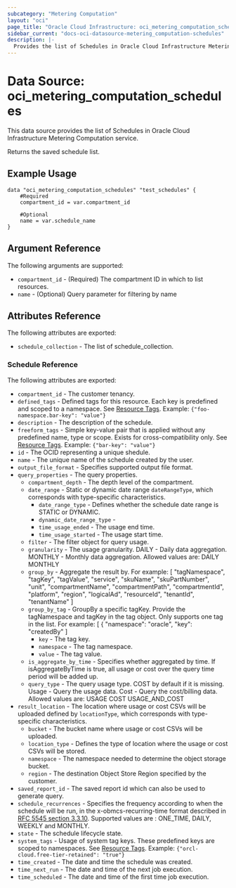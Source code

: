```yaml
---
subcategory: "Metering Computation"
layout: "oci"
page_title: "Oracle Cloud Infrastructure: oci_metering_computation_schedules"
sidebar_current: "docs-oci-datasource-metering_computation-schedules"
description: |-
  Provides the list of Schedules in Oracle Cloud Infrastructure Metering Computation service
---
```


# Data Source: oci_metering_computation_schedules
This data source provides the list of Schedules in Oracle Cloud Infrastructure Metering Computation service.

Returns the saved schedule list.


## Example Usage

```hcl
data "oci_metering_computation_schedules" "test_schedules" {
	#Required
	compartment_id = var.compartment_id

	#Optional
	name = var.schedule_name
}
```

## Argument Reference

The following arguments are supported:

* `compartment_id` - (Required) The compartment ID in which to list resources.
* `name` - (Optional) Query parameter for filtering by name 


## Attributes Reference

The following attributes are exported:

* `schedule_collection` - The list of schedule_collection.

### Schedule Reference

The following attributes are exported:

* `compartment_id` - The customer tenancy.
* `defined_tags` - Defined tags for this resource. Each key is predefined and scoped to a namespace. See [Resource Tags](https://docs.cloud.oracle.com/iaas/Content/General/Concepts/resourcetags.htm). Example: `{"foo-namespace.bar-key": "value"}` 
* `description` - The description of the schedule.
* `freeform_tags` - Simple key-value pair that is applied without any predefined name, type or scope. Exists for cross-compatibility only. See [Resource Tags](https://docs.cloud.oracle.com/iaas/Content/General/Concepts/resourcetags.htm). Example: `{"bar-key": "value"}` 
* `id` - The OCID representing a unique shedule.
* `name` - The unique name of the schedule created by the user.
* `output_file_format` - Specifies supported output file format.
* `query_properties` - The query properties.
	* `compartment_depth` - The depth level of the compartment.
	* `date_range` - Static or dynamic date range `dateRangeType`, which corresponds with type-specific characteristics. 
		* `date_range_type` - Defines whether the schedule date range is STATIC or DYNAMIC.
		* `dynamic_date_range_type` - 
		* `time_usage_ended` - The usage end time.
		* `time_usage_started` - The usage start time.
	* `filter` - The filter object for query usage.
	* `granularity` - The usage granularity. DAILY - Daily data aggregation. MONTHLY - Monthly data aggregation. Allowed values are: DAILY MONTHLY 
	* `group_by` - Aggregate the result by. For example: [ "tagNamespace", "tagKey", "tagValue", "service", "skuName", "skuPartNumber", "unit", "compartmentName", "compartmentPath", "compartmentId", "platform", "region", "logicalAd", "resourceId", "tenantId", "tenantName" ] 
	* `group_by_tag` - GroupBy a specific tagKey. Provide the tagNamespace and tagKey in the tag object. Only supports one tag in the list. For example: [ { "namespace": "oracle", "key": "createdBy" ] 
		* `key` - The tag key.
		* `namespace` - The tag namespace.
		* `value` - The tag value.
	* `is_aggregate_by_time` - Specifies whether aggregated by time. If isAggregateByTime is true, all usage or cost over the query time period will be added up.
	* `query_type` - The query usage type. COST by default if it is missing. Usage - Query the usage data. Cost - Query the cost/billing data. Allowed values are: USAGE COST USAGE_AND_COST 
* `result_location` - The location where usage or cost CSVs will be uploaded defined by `locationType`, which corresponds with type-specific characteristics. 
	* `bucket` - The bucket name where usage or cost CSVs will be uploaded.
	* `location_type` - Defines the type of location where the usage or cost CSVs will be stored. 
	* `namespace` - The namespace needed to determine the object storage bucket.
	* `region` - The destination Object Store Region specified by the customer.
* `saved_report_id` - The saved report id which can also be used to generate query.
* `schedule_recurrences` - Specifies the frequency according to when the schedule will be run,  in the x-obmcs-recurring-time format described in [RFC 5545 section 3.3.10](https://datatracker.ietf.org/doc/html/rfc5545#section-3.3.10). Supported values are : ONE_TIME, DAILY, WEEKLY and MONTHLY. 
* `state` - The schedule lifecycle state.
* `system_tags` - Usage of system tag keys. These predefined keys are scoped to namespaces. See [Resource Tags](https://docs.cloud.oracle.com/iaas/Content/General/Concepts/resourcetags.htm). Example: `{"orcl-cloud.free-tier-retained": "true"}` 
* `time_created` - The date and time the schedule was created.
* `time_next_run` - The date and time of the next job execution.
* `time_scheduled` - The date and time of the first time job execution.


